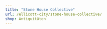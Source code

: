 ```yaml
---
title: "Stone House Collective"
url: /ellicott-city/stone-house-collective/
shop: Antiquitäten
---
```

